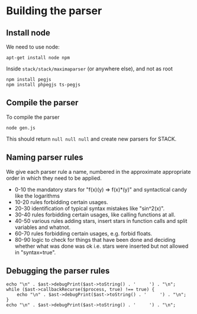 # Building the parser


## Install node

We need to use node:

    apt-get install node npm

Inside `stack/stack/maximaparser` (or anywhere else), and not as root

    npm install pegjs 
    npm install phpegjs ts-pegjs

## Compile the parser

To compile the parser

    node gen.js

This should return `null null null` and create new parsers for STACK.

## Naming parser rules

We give each parser rule a name, numbered in the approximate appropriate order in which they need to be applied.

* 0-10 the mandatory stars for "f(x)(y) => f(x)*(y)" and syntactical candy like the logarithms
* 10-20 rules forbidding certain usages.
* 20-30 identification of typical syntax mistakes like "sin^2(x)".
* 30-40 rules forbidding certain usages, like calling functions at all.
* 40-50 various rules adding stars, insert stars in function calls and split variables and whatnot.
* 60-70 rules forbidding certain usages, e.g. forbid floats.
* 80-90 logic to check for things that have been done and deciding whether what was done was ok i.e. stars were inserted but not allowed in "syntax=true".

## Debugging the parser rules

    echo "\n" . $ast->debugPrint($ast->toString() . '     ') . "\n";
    while ($ast->callbackRecurse($process, true) !== true) {
        echo "\n" . $ast->debugPrint($ast->toString() . '     ') . "\n";
    }
    echo "\n" . $ast->debugPrint($ast->toString() . '     ') . "\n";

